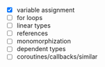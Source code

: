 - [x] variable assignment
- [ ] for loops
- [ ] linear types
- [ ] references
- [ ] monomorphization
- [ ] dependent types
- [ ] coroutines/callbacks/similar
